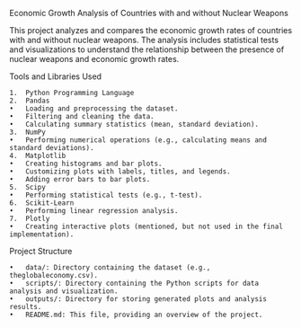 Economic Growth Analysis of Countries with and without Nuclear Weapons

This project analyzes and compares the economic growth rates of countries with and without nuclear weapons. The analysis includes statistical tests and visualizations to understand the relationship between the presence of nuclear weapons and economic growth rates.

Tools and Libraries Used

	1.	Python Programming Language
	2.	Pandas
	•	Loading and preprocessing the dataset.
	•	Filtering and cleaning the data.
	•	Calculating summary statistics (mean, standard deviation).
	3.	NumPy
	•	Performing numerical operations (e.g., calculating means and standard deviations).
	4.	Matplotlib
	•	Creating histograms and bar plots.
	•	Customizing plots with labels, titles, and legends.
	•	Adding error bars to bar plots.
	5.	Scipy
	•	Performing statistical tests (e.g., t-test).
	6.	Scikit-Learn
	•	Performing linear regression analysis.
	7.	Plotly
	•	Creating interactive plots (mentioned, but not used in the final implementation).

Project Structure

	•	data/: Directory containing the dataset (e.g., theglobaleconomy.csv).
	•	scripts/: Directory containing the Python scripts for data analysis and visualization.
	•	outputs/: Directory for storing generated plots and analysis results.
	•	README.md: This file, providing an overview of the project.
